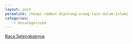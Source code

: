 ```yaml
---
layout: post
permalink: /mimpi-rambut-dipotong-orang-lain-dalam-islam/
categories:
    - Uncategorized
---
```


[Baca Selengkapnya](/03)
